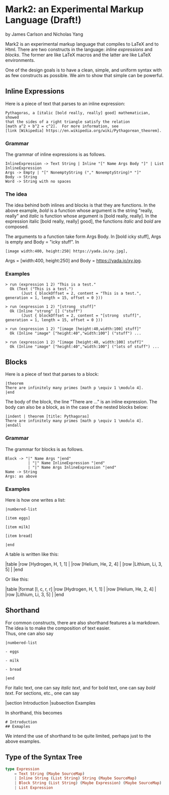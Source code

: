 # Mark2: an Experimental Markup Language (Draft!)

by James Carlson and Nicholas Yang


Mark2 is an experimental markup language that compiles to LaTeX and to Html.   There are two constructs in the language: _inline expressions_ and _blocks_. 
The former are like LaTeX macros and the latter are like LaTeX environments. 

One of the design goals is to have a clean, simple, and uniform syntax with as few 
constructs as possible.  We aim to show that simple can be powerful.

## Inline Expressions

Here is a piece of text that parses to an inline expression:

    Pythagoras, a [italic [bold really, really] good] mathematician, showed
    that the sides of a right triangle satisfy the relation 
    [math a^2 + b^2 = c^2].  For more information, see
    [link [Wikipedia] https://en.wikipedia.org/wiki/Pythagorean_theorem].


### Grammar

The grammar of inline expressions is as follows.  

    InlineExpression -> Text String | Inline "[" Name Args Body "]" | List InlineExpression
    Args -> Empty | "[" NonemptyString ("," NonemptyString)* "]" 
    Body -> String
    Word -> String with no spaces

### The idea

The idea behind both inlines and blocks is that they are functions. In the 
above example, _bold_ is a function whose argument is the string "really, really"
 and _italic_ is function whose argument is [bold really, really]. In the
 expression italic [bold really, really] good], the functions _italic_ and
 _bold_ are composed.

The arguments to a function take form Args Body.  In [bold icky stuff], 
Args is empty and Body = "icky stuff".  In 

    [image width:400, height:250| https://yada.io/xy.jpg],

Args = [width:400, height:250] and Body = https://yada.io/xy.jpg.


### Examples

```
> run (expression 1 2) "This is a test."
  Ok (Text ("This is a test.") 
       (Just { blockOffset = 2, content = "This is a test.", generation = 1, length = 15, offset = 0 }))

> run (expression 1 2) "[strong  stuff]"
  Ok (Inline "strong" [] ("stuff") 
       (Just { blockOffset = 2, content = "[strong  stuff]", generation = 1, length = 15, offset = 0 }))

> run (expression 1 2) "[image [height:40,width:100] stuff]"
  Ok (Inline "image" ["height:40","width:100"] ("stuff") ... 

> run (expression 1 2) "[image [height:40, width:100] stuff]"
  Ok (Inline "image" ["height:40","width:100"] ("lots of stuff") ... 
```  
    
## Blocks

Here is a piece of text that parses to a block:

    |theorem 
    There are infinitely many primes [math p \equiv 1 \modulo 4].
    |end

The body of the block, the line "There are ..." is an inline expression.
The body can also be a block, as in the case of the nested blocks below:

    |indent | theorem [title: Pythagoras]
    There are infinitely many primes [math p \equiv 1 \modulo 4].
    |endall


### Grammar

The grammar for blocks is as follows.  

    Block -> "|" Name Args "|end" 
              | "|" Name InlineExpression "|end"
              | "|" Name Args InlineExpression "|end"
    Name -> String
    Args: as above

### Examples    

Here is how one writes a list:

    |numbered-list

    [item eggs]

    [item milk]

    [item bread]

    |end

A table is written like this:

|table
  |row [Hydrogen, H, 1, 1] |
  |row [Helium, He, 2, 4]  |
  [row |Lithium, Li, 3, 5] |
|end

Or like this:

|table
  |format [l, c, r, r]
  |row [Hydrogen, H, 1, 1] |
  |row [Helium, He, 2, 4]  |
  |row |Lithium, Li, 3, 5] |
|end


## Shorthand 

For common constructs, there are also shorthand features
a la markdown. The idea is to make the composition of text easier.  
Thus, one can also say

    |numbered-list

    - eggs

    - milk

    - bread

    |end

For italic text, one can say _italic text_, and for bold text, one can say *bold text*.
For sections, etc., one can say 

|section Introduction
|subsection Examples

In shorthand, this becomes

    # Introduction
    ## Exmaples

We intend the use of shorthand to be quite limited, perhaps just to the above examples.

## Type of the Syntax Tree

```elm
type Expression
    = Text String (Maybe SourceMap)
    | Inline String (List String) String (Maybe SourceMap)
    | Block String (List String) (Maybe Expression) (Maybe SourceMap)
    | List Expression
```

